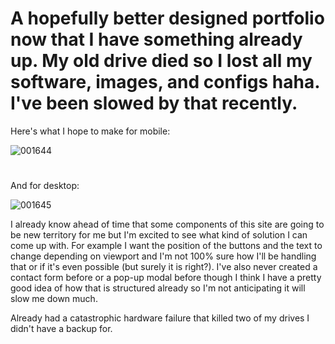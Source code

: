 
# A hopefully better designed portfolio now that I have something already up. My old drive died so I lost all my software, images, and configs haha. I've been slowed by that recently. 

Here's what I hope to make for mobile:

![001644](https://user-images.githubusercontent.com/50127921/162367202-52e29875-84e0-4055-9034-53309df60573.png)

#

And for desktop:

![001645](https://user-images.githubusercontent.com/50127921/162367206-2a5959e9-3f83-4e45-b2a7-b64e5c9fc320.png)

I already know ahead of time that some components of this site are going to be new territory for me but I'm excited to see what kind of solution I can come up with. For example I want the position of the buttons and the text to change depending on viewport and I'm not 100% sure how I'll be handling that or if it's even possible (but surely it is right?). I've also never created a contact form before or a pop-up modal before though I think I have a pretty good idea of how that is structured already so I'm not anticipating it will slow me down much. 

Already had a catastrophic hardware failure that killed two of my drives I didn't have a backup for. 
